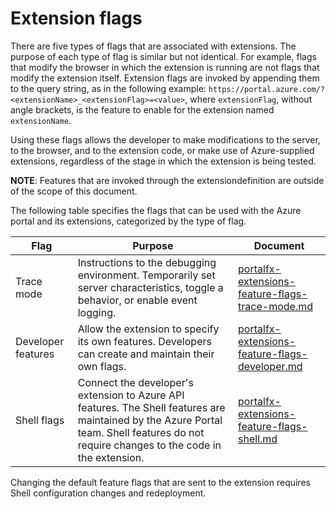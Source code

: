 
# Extension flags
    
There are five types of flags that are associated with extensions. The purpose of each type of flag is similar but not identical. For example, flags that modify the browser in which the extension is running are not  flags that modify the extension itself. Extension flags are invoked by appending them to the query string, as in the following example: `https://portal.azure.com/?<extensionName>_<extensionFlag>=<value>`, where ```extensionFlag```, without angle brackets, is the feature to enable for the extension named `extensionName`.

Using these flags allows the developer to make modifications to the server, to the browser, and to the extension code, or make use of Azure-supplied extensions, regardless of the stage in which the extension is being tested.  

**NOTE**: Features that are invoked through the extensiondefinition are outside of the scope of this document.

The following table specifies the flags that can be used with the Azure portal and its extensions, categorized by the type of flag.

| Flag | Purpose | Document | 
| -- | -- | -- |
| Trace mode | Instructions to the debugging environment. Temporarily set server characteristics, toggle a behavior, or enable event logging. | [portalfx-extensions-feature-flags-trace-mode.md](portalfx-extensions-feature-flags-trace-mode.md) |
| Developer features | Allow the extension to specify its own features. Developers can create and maintain their own flags. |  [portalfx-extensions-feature-flags-developer.md](portalfx-extensions-feature-flags-developer.md)  |
| Shell flags | Connect the developer's extension to Azure API features. The Shell features are maintained by the Azure Portal team. Shell features do not require changes to the code in the extension. |  [portalfx-extensions-feature-flags-shell.md](portalfx-extensions-feature-flags-shell.md) |


<!-- The following sentence is from portalfx-domain-based-configuration-pattern.md. -->
  Changing the default feature flags that are sent to the extension requires Shell configuration changes and redeployment.